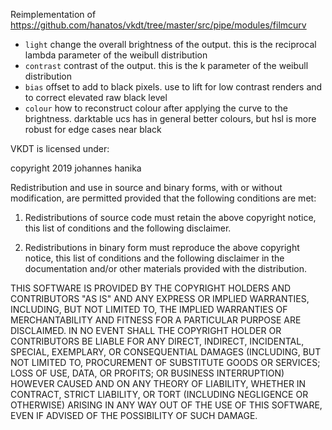 Reimplementation of https://github.com/hanatos/vkdt/tree/master/src/pipe/modules/filmcurv

* `light` change the overall brightness of the output. this is the reciprocal lambda parameter of the weibull distribution
* `contrast` contrast of the output. this is the k parameter of the weibull distribution
* `bias` offset to add to black pixels. use to lift for low contrast renders and to correct elevated raw black level
* `colour` how to reconstruct colour after applying the curve to the brightness. darktable ucs has in general better colours, but hsl is more robust for edge cases near black

VKDT is licensed under:

copyright 2019 johannes hanika

Redistribution and use in source and binary forms, with or without modification, are permitted provided that the following conditions are met:

1. Redistributions of source code must retain the above copyright notice, this list of conditions and the following disclaimer.

2. Redistributions in binary form must reproduce the above copyright notice, this list of conditions and the following disclaimer in the documentation and/or other materials provided with the distribution.

THIS SOFTWARE IS PROVIDED BY THE COPYRIGHT HOLDERS AND CONTRIBUTORS "AS IS" AND ANY EXPRESS OR IMPLIED WARRANTIES, INCLUDING, BUT NOT LIMITED TO, THE IMPLIED WARRANTIES OF MERCHANTABILITY AND FITNESS FOR A PARTICULAR PURPOSE ARE DISCLAIMED. IN NO EVENT SHALL THE COPYRIGHT HOLDER OR CONTRIBUTORS BE LIABLE FOR ANY DIRECT, INDIRECT, INCIDENTAL, SPECIAL, EXEMPLARY, OR CONSEQUENTIAL DAMAGES (INCLUDING, BUT NOT LIMITED TO, PROCUREMENT OF SUBSTITUTE GOODS OR SERVICES; LOSS OF USE, DATA, OR PROFITS; OR BUSINESS INTERRUPTION) HOWEVER CAUSED AND ON ANY THEORY OF LIABILITY, WHETHER IN CONTRACT, STRICT LIABILITY, OR TORT (INCLUDING NEGLIGENCE OR OTHERWISE) ARISING IN ANY WAY OUT OF THE USE OF THIS SOFTWARE, EVEN IF ADVISED OF THE POSSIBILITY OF SUCH DAMAGE.

